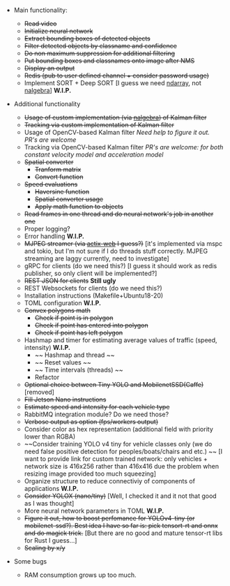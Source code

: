 * Main functionality:
    * ~~Read video~~
    * ~~Initialize neural network~~
    * ~~Extract bounding boxes of detected objects~~
    * ~~Filter detected objects by classname and confidence~~
    * ~~Do non maximum suppression for additional filtering~~
    * ~~Put bounding boxes and classnames onto image after NMS~~
    * ~~Display an output~~
    * ~~Redis (pub to user defined channel + consider password usage)~~
    * Implement SORT + Deep SORT [I guess we need [ndarray](https://github.com/rust-ndarray/ndarray), not [nalgebra](https://github.com/dimforge/nalgebra)] __W.I.P.__
  
* Additional functionality
    * ~~Usage of custom implementation (via [nalgebra](https://github.com/dimforge/nalgebra)) of Kalman filter~~
    * ~~Tracking via custom implementation of Kalman filter~~
    * Usage of OpenCV-based Kalman filter *Need help to figure it out. PR's are welcome* 
    * Tracking via OpenCV-based Kalman filter *PR's are welcome: for both constant velocity model and acceleration model*
    * ~~Spatial converter~~
        * ~~Tranform matrix~~
        * ~~Convert function~~
    * ~~Speed evaluations~~
        * ~~Haversine function~~
        * ~~Spatial converter usage~~
        * ~~Apply math function to objects~~
    * ~~Read frames in one thread and do neural network's job in another one~~
    * Proper logging?
    * Error handling __W.I.P.__
    * ~~MJPEG streamer (via [actix-web](https://github.com/actix/actix-web#actix-web) I guess?)~~ [it's implemented via mspc and tokio, but I'm not sure if I do threads stuff correctly. MJPEG streaming are laggy currently, need to investigate]
    * gRPC for clients (do we need this?) [I guess it should work as redis publisher, so only client will be implemented?]
    * ~~REST JSON for clients~~ __Still ugly__ 
    * REST Websockets for clients (do we need this?)
    * Installation instructions (Makefile+Ubuntu18-20)
    * TOML configuration __W.I.P.__
    * ~~Convex polygons math~~
        * ~~Check if point is in polygon~~
        * ~~Check if point has entered into polygon~~
        * ~~Check if point has left polygon~~
    * Hashmap and timer for estimating average values of traffic (speed, intensity) __W.I.P.__
        * ~~ Hashmap and thread ~~
        * ~~ Reset values ~~
        * ~~ Time intervals (threads) ~~
        * Refactor
    * ~~Optional choice between Tiny YOLO and MobilenetSSD(Caffe)~~[removed]
    * ~~Fill Jetson Nano instructions~~
    * ~~Estimate speed and intensity for each vehicle type~~
    * RabbitMQ integration module? Do we need those?
    * ~~Verbose output as option (fps/workers output)~~
    * Consider color as hex representation (additional field with priority lower than RGBA)
    * ~~Consider training YOLO v4 tiny for vehicle classes only (we do need false positive detection for peoples/boats/chairs and etc.) ~~ [I want to provide link for custom trained network: only vehicles + network size is 416x256 rather than 416x416 due the problem when resizing image provided too much squeezing]
    * Organize structure to reduce connectiviy of components of applications __W.I.P.__
    * ~~Consider YOLOX (nano/tiny)~~ [Well, I checked it and it not that good as I was thought]
    * More neural network parameters in TOML __W.I.P.__
    * ~~Figure it out, how to boost perfomance for YOLOv4-tiny (or mobilenet-ssd?). Best idea I have so far is: pick tensort-rt and onnx and do magick trick.~~ [But there are no good and mature tensor-rt libs for Rust I guess...]
    * ~~Scaling by x/y~~
    

* Some bugs
    * RAM consumption grows up too much.